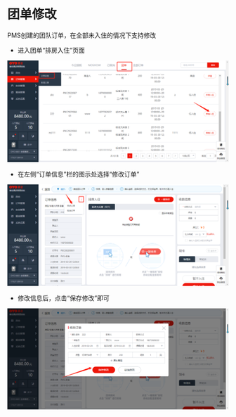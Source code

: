 # 团单修改

PMS创建的团队订单，在全部未入住的情况下支持修改

* 进入团单“排房入住”页面

![](../../../.gitbook/assets/image%20%28499%29.png)

* 在左侧“订单信息”栏的图示处选择“修改订单”

![](../../../.gitbook/assets/image%20%28481%29.png)

* 修改信息后，点击“保存修改”即可

![](../../../.gitbook/assets/image%20%28355%29.png)

